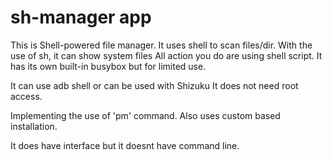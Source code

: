 # sh-manager app

This is Shell-powered file manager.
It uses shell to scan files/dir.
With the use of sh, it can show system files 
All action you do are using shell script.
It has its own built-in busybox but for limited use.

It can use adb shell or can be used with Shizuku 
It does not need root access.

Implementing the use of 'pm' command.
Also uses custom based installation.

It does have interface but it doesnt have command line.

